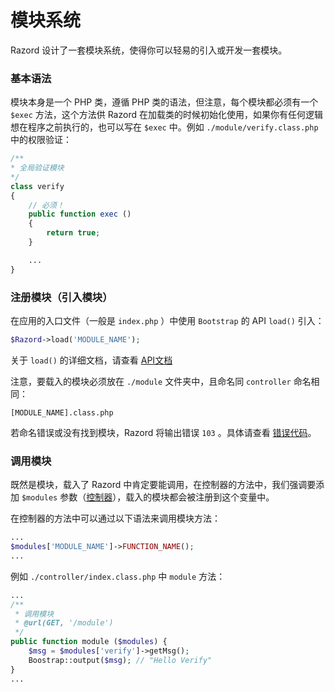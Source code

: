 # 模块系统

Razord 设计了一套模块系统，使得你可以轻易的引入或开发一套模块。

### 基本语法

模块本身是一个 PHP 类，遵循 PHP 类的语法，但注意，每个模块都必须有一个 `$exec` 方法，这个方法供 Razord 在加载类的时候初始化使用，如果你有任何逻辑想在程序之前执行的，也可以写在 `$exec` 中。例如 `./module/verify.class.php` 中的权限验证：

```php
/**
* 全局验证模块
*/
class verify
{
    // 必须！
    public function exec ()
    {
        return true;
    }

    ...
}
```
### 注册模块（引入模块）

在应用的入口文件（一般是 `index.php` ）中使用 `Bootstrap` 的 API `load()` 引入：

```php
$Razord->load('MODULE_NAME');
```

关于 `load()` 的详细文档，请查看 [API文档](apis.md)

注意，要载入的模块必须放在 `./module` 文件夹中，且命名同 `controller` 命名相同：

```
[MODULE_NAME].class.php
```

若命名错误或没有找到模块，Razord 将输出错误 `103` 。具体请查看 [错误代码](error_code.md)。

### 调用模块

既然是模块，载入了 Razord 中肯定要能调用，在控制器的方法中，我们强调要添加 `$modules` 参数（[控制器](controller.md)），载入的模块都会被注册到这个变量中。

在控制器的方法中可以通过以下语法来调用模块方法：

```php
...
$modules['MODULE_NAME']->FUNCTION_NAME();
...
```
例如 `./controller/index.class.php` 中 `module` 方法：
```php
...
/**
 * 调用模块
 * @url(GET, '/module')
 */
public function module ($modules) {
    $msg = $modules['verify']->getMsg();
    Boostrap::output($msg); // "Hello Verify"
}
...
```